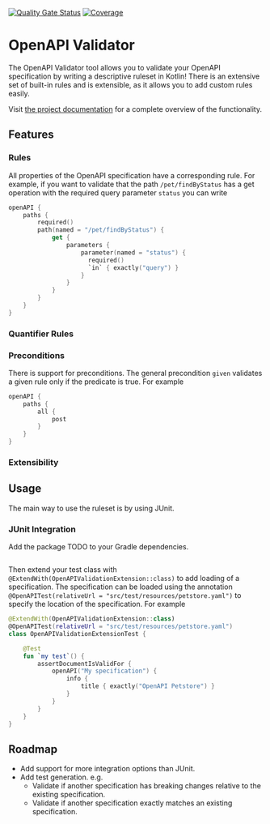 [![Quality Gate Status](https://sonarcloud.io/api/project_badges/measure?project=stefankoppier_openapi-validator&metric=alert_status)](https://sonarcloud.io/summary/new_code?id=stefankoppier_openapi-validator)
[![Coverage](https://sonarcloud.io/api/project_badges/measure?project=stefankoppier_openapi-validator&metric=coverage)](https://sonarcloud.io/summary/new_code?id=stefankoppier_openapi-validator)

# OpenAPI Validator

The OpenAPI Validator tool allows you to validate your OpenAPI specification by writing a descriptive ruleset in Kotlin!
There is an extensive set of built-in rules and is extensible, as it allows you to add custom rules easily. 

Visit [the project documentation](https://stefankoppier.github.io/openapi-validator/) for a complete overview of the 
functionality.

## Features

### Rules
All properties of the OpenAPI specification have a corresponding rule. For example, if you want to validate that the
path `/pet/findByStatus` has a get operation with the required query parameter `status` you can write
```kotlin
openAPI {
    paths {
        required()
        path(named = "/pet/findByStatus") {
            get { 
                parameters {
                    parameter(named = "status") {
                      required()
                      `in` { exactly("query") }
                    }
                }
            }
        }
    }
}
```



### Quantifier Rules

### Preconditions
There is support for preconditions. The general precondition `given` validates a given rule only if
the predicate is true. For example
```kotlin
openAPI {
    paths {
        all {
            post
        }
    }
}
```

### Extensibility

## Usage

The main way to use the ruleset is by using JUnit. 

### JUnit Integration

Add the package TODO to your Gradle dependencies.

```kotlin
```

Then extend your test class with `@ExtendWith(OpenAPIValidationExtension::class)` to add loading of a specification. The
specification can be loaded using the annotation `@OpenAPITest(relativeUrl = "src/test/resources/petstore.yaml")` to 
specify the location of the specification. For example
```kotlin
@ExtendWith(OpenAPIValidationExtension::class)
@OpenAPITest(relativeUrl = "src/test/resources/petstore.yaml")
class OpenAPIValidationExtensionTest {

    @Test
    fun `my test`() {
        assertDocumentIsValidFor {
            openAPI("My specification") {
                info {
                    title { exactly("OpenAPI Petstore") }
                }
            }
        }
    }
}

```

## Roadmap

- Add support for more integration options than JUnit.
- Add test generation. e.g.
  - Validate if another specification has breaking changes relative to the existing specification.
  - Validate if another specification exactly matches an existing specification. 
